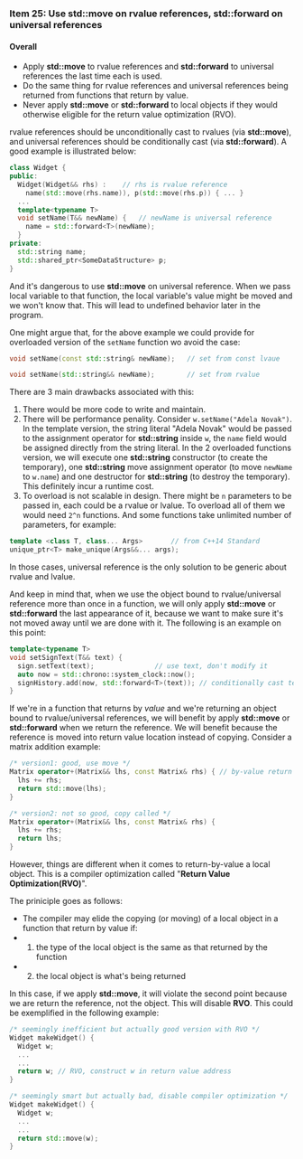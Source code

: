 ### Item 25: Use **std::move** on rvalue references, **std::forward** on universal references

#### Overall
- Apply **std::move** to rvalue references and **std::forward** to universal references the last time each is used.
- Do the same thing for rvalue references and universal references being returned from functions that return by value.
- Never apply **std::move** or **std::forward** to local objects if they would otherwise eligible for the return value optimization (RVO).

rvalue references should be unconditionally cast to rvalues (via **std::move**), and universal references should be conditionally cast (via **std::forward**). A good example is illustrated below:

```CPP
class Widget {
public:
  Widget(Widget&& rhs) :	// rhs is rvalue reference
    name(std::move(rhs.name)), p(std::move(rhs.p)) { ... }
  ...
  template<typename T>
  void setName(T&& newName) { 	// newName is universal reference
    name = std::forward<T>(newName);
  }
private:
  std::string name;
  std::shared_ptr<SomeDataStructure> p;
}
```

And it's dangerous to use **std::move** on universal reference. When we pass local variable to that function, the local variable's value might be moved and we won't know that. This will lead to undefined behavior later in the program.

One might argue that, for the above example we could provide for overloaded version of the `setName` function wo avoid the case:

```CPP
void setName(const std::string& newName);	// set from const lvaue

void setName(std::string&& newName);		// set from rvalue
```

There are 3 main drawbacks associated with this:

1. There would be more code to write and maintain.
2. There will be performance penality. Consider `w.setName("Adela Novak")`. In the template version, the string literal "Adela Novak" would be passed to the assignment operator for **std::string** inside `w`, the `name` field would be assigned directly from the string literal. In the 2 overloaded functions version, we will execute one **std::string** constructor (to create the temporary), one **std::string** move assignment operator (to move `newName` to `w.name`) and one destructor for **std::string** (to destroy the temporary). This definitely incur a runtime cost.
3. To overload is not scalable in design. There might be `n` parameters to be passed in, each could be a rvalue or lvalue. To overload all of them we would need `2^n` functions. And some functions take unlimited number of parameters, for example:

```CPP
template <class T, class... Args>		// from C++14 Standard
unique_ptr<T> make_unique(Args&&... args);
```

In those cases, universal reference is the only solution to be generic about rvalue and lvalue.

And keep in mind that, when we use the object bound to rvalue/universal reference more than once in a function, we will only apply **std::move** or **std::forward** the last appearance of it, because we want to make sure it's not moved away until we are done with it. The following is an example on this point:

```CPP
template<typename T>
void setSignText(T&& text) {
  sign.setText(text); 				// use text, don't modify it
  auto now = std::chrono::system_clock::now();
  signHistory.add(now, std::forward<T>(text)); // conditionally cast text to rvalue
}
```

If we're in a function that returns by *value* and we're returning an object bound to rvalue/universal references, we will benefit by apply **std::move** or **std::forward** when we return the reference. We will benefit because the reference is moved into return value location instead of copying. Consider a matrix addition example:

```CPP
/* version1: good, use move */
Matrix operator+(Matrix&& lhs, const Matrix& rhs) {	// by-value return
  lhs += rhs;
  return std::move(lhs);
}

/* version2: not so good, copy called */
Matrix operator+(Matrix&& lhs, const Matrix& rhs) {
  lhs += rhs;
  return lhs;
}
```

However, things are different when it comes to return-by-value a local object. This is a compiler optimization called "**Return Value Optimization(RVO)**".

The priniciple goes as follows:

- The compiler may elide the copying (or moving) of a local object in a function that return by value if:
- 1. the type of the local object is the same as that returned by the function
- 2. the local object is what's being returned

In this case, if we apply **std::move**, it will violate the second point because we are return the reference, not the object. This will disable **RVO**. This could be exemplified in the following example:

```CPP
/* seemingly inefficient but actually good version with RVO */
Widget makeWidget() {
  Widget w;
  ...
  ...
  return w; // RVO, construct w in return value address
}

/* seemingly smart but actually bad, disable compiler optimization */
Widget makeWidget() {
  Widget w;
  ...
  ...
  return std::move(w);
}
```











